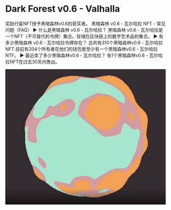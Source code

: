 # Dark Forest v0.6 - Valhalla

奖励行星NFT授予黑暗森林v0.6的获奖者。
黑暗森林 v0.6 - 瓦尔哈拉 NFT - 常见问题（FAQ）
▶ 什么是黑暗森林 v0.6 - 瓦尔哈拉？
黑暗森林 v0.6 - 瓦尔哈拉是一个NFT（不可替代的令牌）集合。存储在区块链上的数字艺术品的集合。
▶ 有多少黑暗森林 v0.6 - 瓦尔哈拉令牌存在？
总共有310个黑暗森林v0.6 - 瓦尔哈拉NFT.目前有204个所有者在他们的钱包里至少有一个黑暗森林v0.6 - 瓦尔哈拉NTF。
▶ 最近卖了多少黑暗森林v0.6 - 瓦尔哈拉？
有1个黑暗森林v0.6 - 瓦尔哈拉NFT在过去30天内售出。

![nft](微信图片_20220825195957.png)
